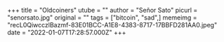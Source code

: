 +++
title = "Oldcoiners"
utube = ""
author = "Señor Sato"
picurl = "senorsato.jpg"
original = ""
tags = ["bitcoin", "sad",]
memeimg = "recL0QiwcczlBazmf-83E01BCC-A1E8-4383-8717-17BBFD281AA0.jpeg"
date = "2022-01-07T17:28:57.000Z"
+++